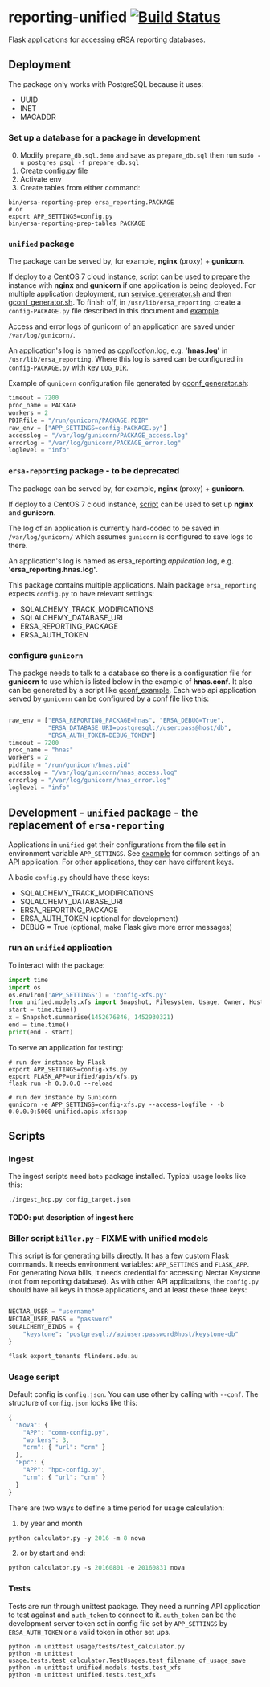 # reporting-unified [![Build Status](https://travis-ci.org/eResearchSA/reporting-unified.svg)](https://travis-ci.org/eResearchSA/reporting-unified)
Flask applications for accessing eRSA reporting databases.

## Deployment

The package only works with PostgreSQL because it uses:

* UUID
* INET
* MACADDR

### Set up a database for a package in development

0. Modify `prepare_db.sql.demo` and save as `prepare_db.sql` then run `sudo -u postgres psql -f prepare_db.sql`
0. Create config.py file
0. Activate env
0. Create tables from either command:

  ```shell
  bin/ersa-reporting-prep ersa_reporting.PACKAGE
  # or
  export APP_SETTINGS=config.py
  bin/ersa-reporting-prep-tables PACKAGE
  ```

### `unified` package

The package can be served by, for example, __nginx__ (proxy) + __gunicorn__.

If deploy to a CentOS 7 cloud instance, [script](bin/unified-centos7.sh)
can be used to prepare the instance with __nginx__ and __gunicorn__ if one
application is being deployed. For multiple application deployment, run
[service_generator.sh](bin/service_generator.sh) and then [gconf_generator.sh](bin/gconf_generator.sh).
To finish off, in `/usr/lib/ersa_reporting`, create a `config-PACKAGE.py`
file described in this document and [example](config.py.example).

Access and error logs of gunicorn of an application are saved under `/var/log/gunicorn/`.

An application's log is named as _application_.log, e.g. __'hnas.log'__ in
`/usr/lib/ersa_reporting`. Where this log is saved can be configured in
`config-PACKAGE.py` with key `LOG_DIR`.

Example of `gunicorn` configuration file generated by [gconf_generator.sh](bin/gconf_generator.sh):

```python
timeout = 7200
proc_name = PACKAGE
workers = 2
PDIRfile = "/run/gunicorn/PACKAGE.PDIR"
raw_env = ["APP_SETTINGS=config-PACKAGE.py"]
accesslog = "/var/log/gunicorn/PACKAGE_access.log"
errorlog = "/var/log/gunicorn/PACKAGE_error.log"
loglevel = "info"
```

### `ersa-reporting` package - to be deprecated

The package can be served by, for example, __nginx__ (proxy) + __gunicorn__.

If deploy to a CentOS 7 cloud instance, [script](centos7.sh) can be used to set up __nginx__ and __gunicorn__.

The log of an application is currently hard-coded to be saved in
`/var/log/gunicorn/` which assumes `gunicorn` is configured to save logs to there.

An application's log is named as ersa_reporting._application_.log, e.g. __'ersa_reporting.hnas.log'__.

This package contains multiple applications. Main package `ersa_reporting`
expects `config.py` to have relevant settings:
* SQLALCHEMY_TRACK_MODIFICATIONS
* SQLALCHEMY_DATABASE_URI
* ERSA_REPORTING_PACKAGE
* ERSA_AUTH_TOKEN

### configure `gunicorn`

The packge needs to talk to a database so there is a configuration file for __gunicorn__ to use
which is listed below in the example of __hnas.conf__. It also can be generated by a script like
[gconf_example](gconf_generator.sh.example). Each web api application served by `gunicorn` can be configured by a conf
file like this:

```python

raw_env = ["ERSA_REPORTING_PACKAGE=hnas", "ERSA_DEBUG=True",
           "ERSA_DATABASE_URI=postgresql://user:pass@host/db",
           "ERSA_AUTH_TOKEN=DEBUG_TOKEN"]
timeout = 7200
proc_name = "hnas"
workers = 2
pidfile = "/run/gunicorn/hnas.pid"
accesslog = "/var/log/gunicorn/hnas_access.log"
errorlog = "/var/log/gunicorn/hnas_error.log"
loglevel = "info"
```

## Development - `unified` package - the replacement of `ersa-reporting`

Applications in `unified` get their configurations from the file set
in environment variable `APP_SETTINGS`. See [example](config.py.example)
for common settings of an API application. For other applications, they
can have different keys.

A basic `config.py` should have these keys:
* SQLALCHEMY_TRACK_MODIFICATIONS
* SQLALCHEMY_DATABASE_URI
* ERSA_REPORTING_PACKAGE
* ERSA_AUTH_TOKEN (optional for development)
* DEBUG = True (optional, make Flask give more error messages)

### run an `unified` application
To interact with the package:

```python
import time
import os
os.environ['APP_SETTINGS'] = 'config-xfs.py'
from unified.models.xfs import Snapshot, Filesystem, Usage, Owner, Host
start = time.time()
x = Snapshot.summarise(1452676846, 1452930321)
end = time.time()
print(end - start)

```

To serve an application for testing:

```shell
# run dev instance by Flask
export APP_SETTINGS=config-xfs.py
export FLASK_APP=unified/apis/xfs.py
flask run -h 0.0.0.0 --reload

# run dev instance by Gunicorn
gunicorn -e APP_SETTINGS=config-xfs.py --access-logfile - -b 0.0.0.0:5000 unified.apis.xfs:app
```

## Scripts

### Ingest

The ingest scripts need `boto` package installed. Typical usage looks like this:

`./ingest_hcp.py config_target.json`

#### TODO: put description of ingest here

### Biller script `biller.py` - FIXME with unified models

This script is for generating bills directly. It has a few custom Flask
commands. It needs environment variables: `APP_SETTINGS` and `FLASK_APP`.
For generating Nova bills, it needs credential for accessing
Nectar Keystone (not from reporting database). As with other API
applications, the `config.py` should have all keys in those applications,
and at least these three keys:

```python

NECTAR_USER = "username"
NECTAR_USER_PASS = "password"
SQLALCHEMY_BINDS = {
    "keystone": "postgresql://apiuser:password@host/keystone-db"
}

flask export_tenants flinders.edu.au
```

### Usage script

Default config is `config.json`. You can use other by calling with `--conf`.
The structure of `config.json` looks like this:

```javascript
{
  "Nova": {
    "APP": "comm-config.py",
    "workers": 3,
    "crm": { "url": "crm" }
  },
  "Hpc": {
    "APP": "hpc-config.py",
    "crm": { "url": "crm" }
  }
}
```

There are two ways to define a time period for usage calculation:

1. by year and month
```python
python calculator.py -y 2016 -m 8 nova
```

2. or by start and end:
```python
python calculator.py -s 20160801 -e 20160831 nova
```

### Tests

Tests are run through unittest package. They need a running API application
to test against and `auth_token` to connect to it. `auth_token` can be the
development server token set in config file set by `APP_SETTINGS` by
`ERSA_AUTH_TOKEN` or a valid token in other set ups.


```
python -m unittest usage/tests/test_calculator.py
python -m unittest usage.tests.test_calculator.TestUsages.test_filename_of_usage_save
python -m unittest unified.models.tests.test_xfs
python -m unittest unified.tests.test_xfs
```
